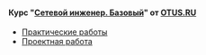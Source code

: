 #### Курс "[Сетевой инженер. Базовый](https://otus.ru/lessons/setevoy-inzhener-basic/)" от [OTUS.RU](https://otus.ru/)
- [Практические работы](https://github.com/Art1shock/otus-networks/tree/main/labs)
- [Проектная работа](https://github.com/Art1shock/otus-networks/tree/main/final)
